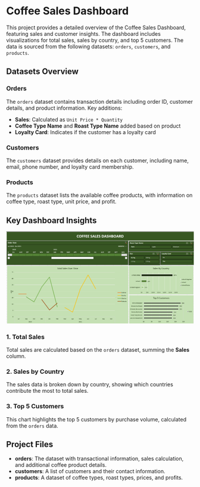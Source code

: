 # Coffee Sales Dashboard

This project provides a detailed overview of the Coffee Sales Dashboard, featuring sales and customer insights. The dashboard includes visualizations for total sales, sales by country, and top 5 customers. The data is sourced from the following datasets: `orders`, `customers`, and `products`.

## Datasets Overview

### Orders
The `orders` dataset contains transaction details including order ID, customer details, and product information. Key additions:
- **Sales**: Calculated as `Unit Price * Quantity`
- **Coffee Type Name** and **Roast Type Name** added based on product
- **Loyalty Card**: Indicates if the customer has a loyalty card

### Customers
The `customers` dataset provides details on each customer, including name, email, phone number, and loyalty card membership.

### Products
The `products` dataset lists the available coffee products, with information on coffee type, roast type, unit price, and profit.

## Key Dashboard Insights

![Dashboard](image.png)

### 1. Total Sales
Total sales are calculated based on the `orders` dataset, summing the **Sales** column.

### 2. Sales by Country
The sales data is broken down by country, showing which countries contribute the most to total sales.

### 3. Top 5 Customers
This chart highlights the top 5 customers by purchase volume, calculated from the `orders` data.

## Project Files
- **orders**: The dataset with transactional information, sales calculation, and additional coffee product details.
- **customers**: A list of customers and their contact information.
- **products**: A dataset of coffee types, roast types, prices, and profits.
